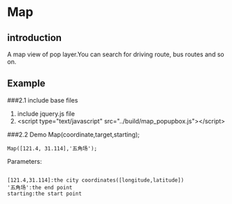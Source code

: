 Map
=====
introduction
----------
A map view of pop layer.You can search for driving route, bus routes and so on.
    
Example
--------
###2.1 include base files
1. include jquery.js file
2. &lt;script type="text/javascript" src="../build/map_popupbox.js"&gt;&lt;/script&gt;

###2.2 Demo
Map(coordinate,target,starting);
<pre>
<code>Map([121.4, 31.114],'五角场');</code>
</pre>

Parameters:
<pre>
<code>
[121.4,31.114]:the city coordinates([longitude,latitude])
'五角场':the end point
starting:the start point
</code>
</pre>

